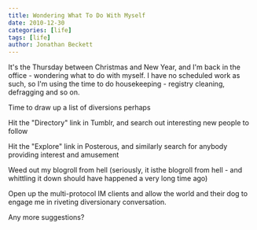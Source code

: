 ```yaml
---
title: Wondering What To Do With Myself
date: 2010-12-30
categories: [life]
tags: [life]
author: Jonathan Beckett
---
```


It's the Thursday between Christmas and New Year, and I'm back in the office - wondering what to do with myself. I have no scheduled work as such, so I'm using the time to do housekeeping - registry cleaning, defragging and so on.

Time to draw up a list of diversions perhaps

Hit the "Directory" link in Tumblr, and search out interesting new people to follow

Hit the "Explore" link in Posterous, and similarly search for anybody providing interest and amusement

Weed out my blogroll from hell (seriously, it isthe blogroll from hell - and whittling it down should have happened a very long time ago)

Open up the multi-protocol IM clients and allow the world and their dog to engage me in riveting diversionary conversation.

Any more suggestions?
